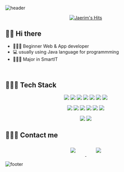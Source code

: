 ![header](https://capsule-render.vercel.app/api?type=wave&color=F5df4d&text=Nice_to_meet_you!&animation=blinking&fontSize=60)


<div align="center">
  
[![Jaerim's Hits](https://hits.seeyoufarm.com/api/count/incr/badge.svg?url=https%3A%2F%2Fgithub.com%2Fjayrimkim&count_bg=%23F5DF4D&title_bg=%23939597&icon=&icon_color=%23E7E7E7&title=hits&edge_flat=false)](https://hits.seeyoufarm.com)

</div>


## 👋🏻 Hi there  

- 👩🏻‍💼   Beginner Web & App developer
- 💻    usually using Java language for programmming
- 👩🏻‍🏫   Major in SmartIT
<br>

## 👩🏻‍💻 Tech Stack 

<p align="center">    
    <img src="https://img.shields.io/badge/aws-333664?style=flat-square&logo=amazon-aws&logoColor=white"/>
    <img src="https://img.shields.io/badge/Java-007396?style=flat-square&logo=Java&logoColor=white"/>
    <img src="https://img.shields.io/badge/Javascript-ffb13b?style=flat-square&logo=javascript&logoColor=white"/>
    <img src="https://img.shields.io/badge/Python-3766AB?style=flat-square&logo=Python&logoColor=white"/>    
    <img src="https://img.shields.io/badge/C-A8B9CC?style=flat-square&logo=C&logoColor=white"/>
    <img src="https://img.shields.io/badge/HTML-E34F26?style=flat-square&logo=html5&logoColor=white"/>
    <img src="https://img.shields.io/badge/CSS-1572B6?style=flat-square&logo=css3&logoColor=white"/>
</p>

<p align="center">
    <img src="https://img.shields.io/badge/Spring-6DB33F?style=flat-square&logo=Spring&logoColor=white"/>
    <img src="https://img.shields.io/badge/Android-3DDC84?style=flat-square&logo=android&logoColor=white"/>
    <img src="https://img.shields.io/badge/Django-092E20?style=flat-square&logo=Django&logoColor=white"/>
    <img src="https://img.shields.io/badge/JSP-007396?style=flat-square&logo=java&logoColor=white"/>
    <img src="https://img.shields.io/badge/Node-339933?style=flat-square&logo=node.js&logoColor=white"/>
    <img src="https://img.shields.io/badge/React-61DAFB?style=flat-square&logo=react&logoColor=white"/>
</p>

<p align="center">
    <img src="https://img.shields.io/badge/OracleDB-F80000?style=flat-square&logo=oracle&logoColor=white"/>
    <img src="https://img.shields.io/badge/Mysql-E6B91E?style=flat-square&logo=MySql&logoColor=white"/>
</p>


## 🙋🏻‍♀️ Contact me

<div align="center">
    <a href="mailto:jayrimkim@naver.com">
        <img 
            src="https://img.shields.io/badge/Gmail-D14836?style=for-the-badge&logo=gmail&logoColor=white&link=https://instagram.com/leejieuns2/"
            style="height: auto; margin-left: 20px; margin-right: 20px; padding: 10px;"/>
    </a>
    <a href="https://instagram.com/kimjaerim_">
        <img 
            src="https://img.shields.io/badge/Instagram-E4405F?style=for-the-badge&logo=instagram&logoColor=white&link=https://instagram.com/kimjaerim_/"
            style="height: auto; margin-left: 20px; margin-right: 20px; padding: 10px;"/>
    </a>
    
</div>



![footer](https://capsule-render.vercel.app/api?type=wave&color=939597&fontSize=60&section=footer)


